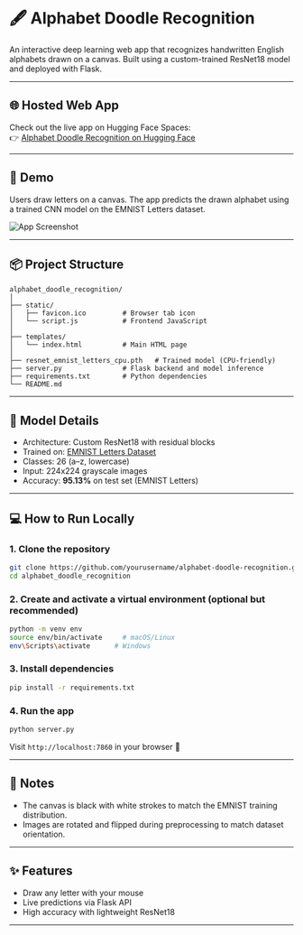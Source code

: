 # 🖋️ Alphabet Doodle Recognition

An interactive deep learning web app that recognizes handwritten English alphabets drawn on a canvas. Built using a custom-trained ResNet18 model and deployed with Flask.

---
## 🌐 Hosted Web App

Check out the live app on Hugging Face Spaces:  
👉 [Alphabet Doodle Recognition on Hugging Face](https://huggingface.co/spaces/sushreen/AlphabetDoodleRecognition)

---
## 🚀 Demo

Users draw letters on a canvas. The app predicts the drawn alphabet using a trained CNN model on the EMNIST Letters dataset.

![App Screenshot](alphabet_doodle_recognition/static/demo.gif)

---

## 📦 Project Structure

```
alphabet_doodle_recognition/
│
├── static/
│   ├── favicon.ico         # Browser tab icon
│   └── script.js           # Frontend JavaScript
│
├── templates/
│   └── index.html          # Main HTML page
│
├── resnet_emnist_letters_cpu.pth   # Trained model (CPU-friendly)
├── server.py               # Flask backend and model inference
├── requirements.txt        # Python dependencies
└── README.md
```

---

## 🧠 Model Details

- Architecture: Custom ResNet18 with residual blocks
- Trained on: [EMNIST Letters Dataset](https://www.nist.gov/itl/products-and-services/emnist-dataset)
- Classes: 26 (a–z, lowercase)
- Input: 224x224 grayscale images
- Accuracy: **95.13%** on test set (EMNIST Letters)

---

## 💻 How to Run Locally

### 1. Clone the repository
```bash
git clone https://github.com/yourusername/alphabet-doodle-recognition.git
cd alphabet_doodle_recognition
```

### 2. Create and activate a virtual environment (optional but recommended)
```bash
python -m venv env
source env/bin/activate     # macOS/Linux
env\Scripts\activate      # Windows
```

### 3. Install dependencies
```bash
pip install -r requirements.txt
```

### 4. Run the app
```bash
python server.py
```

Visit `http://localhost:7860` in your browser 🎨

---

## 📌 Notes

- The canvas is black with white strokes to match the EMNIST training distribution.
- Images are rotated and flipped during preprocessing to match dataset orientation.

---

## ✨ Features

- Draw any letter with your mouse
- Live predictions via Flask API
- High accuracy with lightweight ResNet18

---

